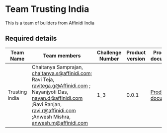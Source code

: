 # Team Trusting India

This is a team of builders from Affinidi India 

## Required details

| Team Name | Team members | Challenge Number | Product version | Product document | Product demo | User guide | Source code | Developer guide |
|--|--|--|--|--|--|--|--|--|
| Trusting India | Chaitanya Samprajan, chaitanya.s@affinidi.com; Ravi Teja, ravitega.g@Affinidi.com ; Nayanjyoti Das, nayan.d@affinidi.com ;Ravi Ranjan, ravi.r@affinidi.com ;Anwesh Mishra, anwesh.m@affinidi.com  | 1_3 | 0.0.1 | [Product document](#product-document) | Product demo | [User guide](#user-guide) | [Source code](#source-code) | [Developer guide](#developer-guide) |
